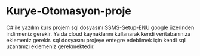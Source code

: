 # Kurye-Otomasyon-proje
C# ile yazılım kurs projem
sql dosyasını SSMS-Setup-ENU google üzerinden indirmeniz gerekir. Ya da cloud kaynaklarını kullanarak kendi veritabanınıza eklemeniz gerekir.
sql dosyasını projeye entegre edebilmek için kendi sql uzantınızı eklemeniz gerekmektedir.
